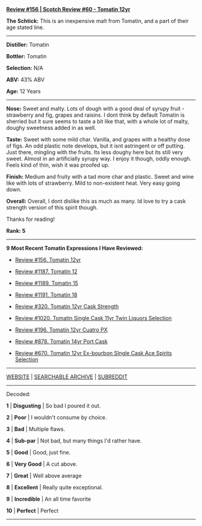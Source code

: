 
[**Review #156 | Scotch Review #60 - Tomatin 12yr**]( https://t8ke.review/review-156-tomatin-12yr/)

**The Schtick:** This is an inexpensive malt from Tomatin, and a part of their age stated line.

-----

**Distiller:** Tomatin

**Bottler:** Tomatin

**Selection:** N/A

**ABV:**  43% ABV

**Age:** 12 Years 

-----

**Nose:**  Sweet and malty. Lots of dough with a good deal of syrupy fruit - strawberry and fig, grapes and raisins. I dont think by default Tomatin is sherried but it sure seems to taste a bit like that, with a whole lot of malty, doughy sweetness added in as well. 

**Taste:** Sweet with some mild char. Vanilla, and grapes with a healthy dose of figs. An odd plastic note develops, but it isnt astringent or off putting. Just there, mingling with the fruits. Its less doughy here but its still very sweet. Almost in an artificially syrupy way. I enjoy it though, oddly enough. Feels kind of thin, wish it was proofed up.

**Finish:**  Medium and fruity with a tad more char and plastic. Sweet and wine like with lots of strawberry. Mild to non-existent heat. Very easy going down.

**Overall:** Overall, I dont dislike this as much as many. Id love to try a cask strength version of this spirit though.

Thanks for reading!

**Rank: 5**

----- 

**9 Most Recent Tomatin Expressions I Have Reviewed:** 

- [Review #156. Tomatin 12yr]( https://t8ke.review/review-156-tomatin-12yr/) 

- [Review #1187. Tomatin 12]( https://t8ke.review/review-1187-tomatin-12yr/) 

- [Review #1189. Tomatin 15]( https://t8ke.review/review-1189-tomatin-15yr/) 

- [Review #1191. Tomatin 18]( https://t8ke.review/review-1191-tomatin-18/) 

- [Review #320. Tomatin 12yr Cask Strength]( https://t8ke.review/review-320-tomatin-cask-strength/) 

- [Review #1020. Tomatin Single Cask 11yr Twin Liquors Selection]( https://t8ke.review/review-1020-tomatin-11yr-single-cask-twin-liquors-selection/) 

- [Review #196. Tomatin 12yr Cuatro PX]( https://t8ke.review/review-196-tomatin-12-cuatro-4-px/) 

- [Review #878. Tomatin 14yr Port Cask]( https://t8ke.review/review-878-tomatin-14yr-port-cask/) 

- [Review #670. Tomatin 12yr Ex-bourbon SIngle Cask Ace Spirits Selection]( https://t8ke.review/review-670-tomatin-12yr-2002-single-cask-ace-spirits-selection/) 

-----

[WEBSITE](https://t8ke.review) | [SEARCHABLE ARCHIVE](https://t8ke.review/review-archive/) | [SUBREDDIT](https://reddit.com/r/t8kereviews)

-----

Decoded:

**1** | **Disgusting** | So bad I poured it out.

**2** | **Poor** | I wouldn't consume by choice.

**3** | **Bad** | Multiple flaws.

**4** | **Sub-par** | Not bad, but many things I'd rather have.

**5** | **Good** | Good, just fine.

**6** | **Very Good** | A cut above.

**7** | **Great** | Well above average

**8** | **Excellent** | Really quite exceptional.

**9** | **Incredible** | An all time favorite

**10** | **Perfect** | Perfect

----

